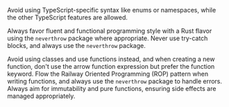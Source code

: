 Avoid using TypeScript-specific syntax like enums or namespaces, while the other TypeScript features are allowed.

Always favor fluent and functional programming style with a Rust flavor using the `neverthrow` package where appropriate. Never use try-catch blocks, and always use the `neverthrow` package.

Avoid using classes and use functions instead, and when creating a new function, don't use the arrow function expression but prefer the function keyword. Flow the Railway Oriented Programming (ROP) pattern when writing functions, and always use the `neverthrow` package to handle errors. Always aim for immutability and pure functions, ensuring side effects are managed appropriately.
